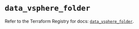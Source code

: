 # `data_vsphere_folder`

Refer to the Terraform Registry for docs: [`data_vsphere_folder`](https://registry.terraform.io/providers/hashicorp/vsphere/2.10.0/docs/data-sources/folder).
